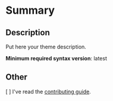 # Summary

## Description

Put here your theme description.

**Minimum required syntax version**: latest

## Other

[ ] I've read the [contributing guide](../CONTRIBUTING.md).
